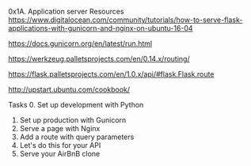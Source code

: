 0x1A. Application server
Resources
https://www.digitalocean.com/community/tutorials/how-to-serve-flask-applications-with-gunicorn-and-nginx-on-ubuntu-16-04

https://docs.gunicorn.org/en/latest/run.html

https://werkzeug.palletsprojects.com/en/0.14.x/routing/

https://flask.palletsprojects.com/en/1.0.x/api/#flask.Flask.route

http://upstart.ubuntu.com/cookbook/

Tasks
0. Set up development with Python
1. Set up production with Gunicorn
2. Serve a page with Nginx
3. Add a route with query parameters
4. Let's do this for your API
5. Serve your AirBnB clone
